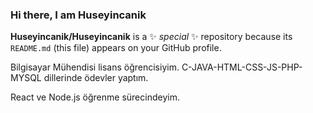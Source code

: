 ### Hi there, I am Huseyincanik


**Huseyincanik/Huseyincanik** is a ✨ _special_ ✨ repository because its `README.md` (this file) appears on your GitHub profile.

Bilgisayar Mühendisi lisans öğrencisiyim.
C-JAVA-HTML-CSS-JS-PHP-MYSQL  dillerinde  ödevler yaptım.

React ve Node.js öğrenme sürecindeyim.
